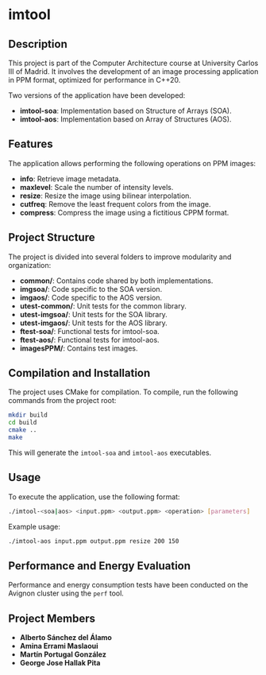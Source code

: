# imtool

## Description

This project is part of the Computer Architecture course at University Carlos III of Madrid. It involves the development of an image processing application in PPM format, optimized for performance in C++20.

Two versions of the application have been developed:

- **imtool-soa**: Implementation based on Structure of Arrays (SOA).
- **imtool-aos**: Implementation based on Array of Structures (AOS).

## Features

The application allows performing the following operations on PPM images:

- **info**: Retrieve image metadata.
- **maxlevel**: Scale the number of intensity levels.
- **resize**: Resize the image using bilinear interpolation.
- **cutfreq**: Remove the least frequent colors from the image.
- **compress**: Compress the image using a fictitious CPPM format.

## Project Structure

The project is divided into several folders to improve modularity and organization:

- **common/**: Contains code shared by both implementations.
- **imgsoa/**: Code specific to the SOA version.
- **imgaos/**: Code specific to the AOS version.
- **utest-common/**: Unit tests for the common library.
- **utest-imgsoa/**: Unit tests for the SOA library.
- **utest-imgaos/**: Unit tests for the AOS library.
- **ftest-soa/**: Functional tests for imtool-soa.
- **ftest-aos/**: Functional tests for imtool-aos.
- **imagesPPM/**: Contains test images.

## Compilation and Installation

The project uses CMake for compilation. To compile, run the following commands from the project root:

```sh
mkdir build
cd build
cmake ..
make
```

This will generate the `imtool-soa` and `imtool-aos` executables.

## Usage

To execute the application, use the following format:

```sh
./imtool-<soa|aos> <input.ppm> <output.ppm> <operation> [parameters]
```
Example usage:

```sh
./imtool-aos input.ppm output.ppm resize 200 150
```

## Performance and Energy Evaluation

Performance and energy consumption tests have been conducted on the Avignon cluster using the `perf` tool.

## Project Members

- **Alberto Sánchez del Álamo**
- **Amina Errami Maslaoui**
- **Martín Portugal González**
- **George Jose Hallak Pita**